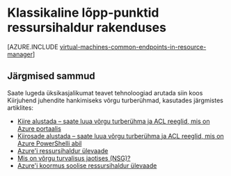 <properties
   pageTitle="Klassikaline lõpp-punktid sisse ressursihaldur | Microsoft Azure'i"
   description="Mõista, kuidas lõpp-punktid klassikaline juurutamise mudel rakendatakse kohe sisse ressursihaldur võrgu turberühmad ja ACL reeglite kasutamine"
   services="virtual-machines-windows"
   documentationCenter=""
   authors="iainfoulds"
   manager="timlt"
   editor=""/>

<tags
   ms.service="virtual-machines-windows"
   ms.devlang="na"
   ms.topic="article"
   ms.tgt_pltfrm="vm-windows"
   ms.workload="infrastructure-services"
   ms.date="10/27/2016"
   ms.author="iainfou"/>

# <a name="classic-endpoints-in-resource-manager"></a>Klassikaline lõpp-punktid ressursihaldur rakenduses
[AZURE.INCLUDE [virtual-machines-common-endpoints-in-resource-manager](../../includes/virtual-machines-common-endpoints-in-resource-manager.md)]

## <a name="next-steps"></a>Järgmised sammud
Saate lugeda üksikasjalikumat teavet tehnoloogiad arutada siin koos Kiirjuhend juhendite hankimiseks võrgu turberühmad, kasutades järgmistes artiklites:

- [Kiire alustada – saate luua võrgu turberühma ja ACL reeglid, mis on Azure portaalis](virtual-machines-windows-nsg-quickstart-portal.md)  
- [Kiirosade alustada – saate luua võrgu turberühma ja ACL reeglid, mis on Azure PowerShelli abil](virtual-machines-windows-nsg-quickstart-powershell.md)  
- [Azure'i ressursihaldur ülevaade](../azure-resource-manager/resource-group-overview.md)  
- [Mis on võrgu turvalisus jaotises (NSG)?](../virtual-network/virtual-networks-nsg.md)  
- [Azure'i koormus soolise ressursihaldur ülevaade](../load-balancer/load-balancer-arm.md) 